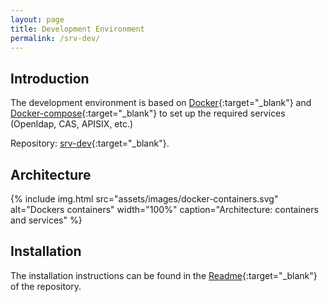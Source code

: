 ```yaml
---
layout: page
title: Development Environment
permalink: /srv-dev/
---
```


## Introduction
The development environment is based on [Docker](https://www.docker.com/){:target="_blank"} and [Docker-compose](https://docs.docker.com/compose/){:target="_blank"} to set up the required services (Openldap, CAS, APISIX, etc.)

Repository: [srv-dev](https://github.com/avenirs-esr/srv-dev){:target="_blank"}.

## Architecture
 {% include img.html
        src="assets/images/docker-containers.svg"
        alt="Dockers containers"
        width="100%"
        caption="Architecture: containers and services"
    %}

## Installation
The installation instructions can be found in the [Readme](https://github.com/avenirs-esr/srv-dev/tree/main#readme){:target="_blank"} of the repository.



